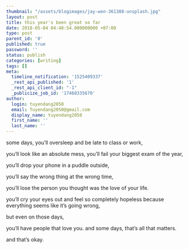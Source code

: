 ```yaml
---
thumbnail: "/assets/blogimages/jay-wen-361388-unsplash.jpg"
layout: post
title: this year's been great so far
date: 2018-05-04 04:48:54.000000000 +07:00
type: post
parent_id: '0'
published: true
password: ''
status: publish
categories: [writing]
tags: []
meta:
  timeline_notification: '1525409337'
  _rest_api_published: '1'
  _rest_api_client_id: "-1"
  _publicize_job_id: '17468335670'
author:
  login: tuyendang2050
  email: Tuyendang2050@gmail.com
  display_name: tuyendang2050
  first_name: ''
  last_name: ''
---
```

some days, you’ll oversleep and be late to class or work,


you’ll look like an absolute mess, you’ll fail your biggest exam of the year,


you’ll drop your phone in a puddle outside,


you’ll say the wrong thing at the wrong time,


you’ll lose the person you thought was the love of your life.


you’ll cry your eyes out and feel so completely hopeless because everything seems like it’s going wrong,


but even on those days,


you’ll have people that love you. and some days, that’s all that matters.





and that’s okay.
